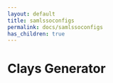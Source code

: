 ```yaml
---
layout: default
title: samlssoconfigs
permalink: docs/samlssoconfigs
has_children: true
---
```



# Clays Generator

